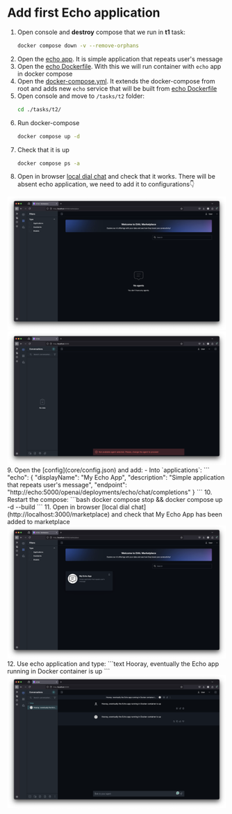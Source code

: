 # Add first Echo application

1. Open console and **destroy** compose that we run in **t1** task:
    ```bash
    docker compose down -v --remove-orphans
    ````
2. Open the [echo app](echo/app.py). It is simple application that repeats user's message
3. Open the [echo Dockerfile](echo/Dockerfile). With this we will run container with `echo` app in docker compose
4. Open the [docker-compose.yml](docker-compose.yml). It extends the docker-compose from root and adds new `echo` service that will be built from [echo Dockerfile](echo/Dockerfile)
5. Open console and move to `/tasks/t2` folder:
    ```bash
    cd ./tasks/t2/
    ```
6. Run docker-compose
    ```bash
    docker compose up -d
    ```
7. Check that it is up 
    ```bash
    docker compose ps -a
    ```
8. Open in browser [local dial chat](http://localhost:3000/marketplace) and check that it works.
There will be absent echo application, we need to add it to configurations👇
<img src="_screenshots/marketplace.png">
<img src="_screenshots/chat.png">
9. Open the [config](core/config.json) and add:
    - Into `applications`:
        ```
        "echo": {
              "displayName": "My Echo App",
              "description": "Simple application that repeats user's message",
              "endpoint": "http://echo:5000/openai/deployments/echo/chat/completions"
            }
        ```
10. Restart the compose:
    ```bash
    docker compose stop && docker compose up -d --build
    ```
11. Open in browser [local dial chat](http://localhost:3000/marketplace) and check that My Echo App has been added to marketplace
<img src="_screenshots/marketplace-echo.png">
12. Use echo application and type:
    ```text
    Hooray, eventually the Echo app running in Docker container is up
    ```
    <img src="_screenshots/chat-echo.png">